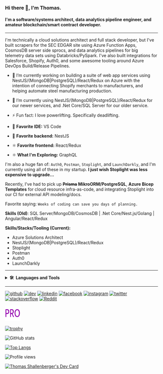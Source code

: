 ### Hi there 👋, I'm Thomas.

#### I'm a software/systems architect, data analytics pipeline engineer, and amateur blockchain/smart contract developer.

---

I'm technically a cloud solutions architect and full stack developer, but I've built scrapers for the SEC EDGAR site using Azure Function Apps, CosmosDB server side sprocs, and data analytics pipelines for big telemetry data sets using Databricks/PySpark. I've also built integrations for Salesforce, Shopify, Auth0, and some awesome tooling around Azure DevOps Build/Release Pipelines.

- 🔭 I’m currently working on building a suite of web app services using NestJS/(MongoDB|PostgreSQL)/React/Redux on Azure with the intention of connecting Shopify merchants to manufacturers, and helping automate steel manufacturing production.
- 🌱 I’m currently using NestJS/(MongoDB|PostgreSQL)/React/Redux for our newer services, and .Net Core/SQL Server for our older service.
- ⚡ Fun fact: I love powerlifting. Specifically deadlifting.

- 📄 **Favorite IDE:** VS Code
- 🍒 **Favorite backend:** NestJS
- ⚛ **Favorite frontend:** React/Redux
- ⚛ **What I'm Exploring:** GraphQL

I'm also a huge fan of: `Auth0`, `Postman`, `Stoplight`, and `LaunchDarkly`, and I'm currently using all of these in my startup. **I just wish Stoplight was less expensive to upgrade...**

Recently, I've had to pick up **~~Prisma~~ MikroORM/PostgreSQL**, **Azure Bicep Templates** for cloud resource infra-as-code, and integrating Stoplight into our CI for external API modeling/docs.

Favorite saying: `Weeks of coding can save you days of planning.`

**Skills (Old)**: SQL Server/MongoDB/CosmosDB | .Net Core/Nest.js/Golang | Angular/React/Redux

**Skills/Stacks/Tooling (Current):**

- Azure Solutions Architect
- NestJS/(MongoDB|PostgreSQL)/React/Redux
- Stoplight
- Postman
- Auth0
- LaunchDarkly

---

<details>
  <summary><b>🛠️&nbsp;&nbsp;Languages&nbsp;and&nbsp;Tools</b></summary>
  <br />
  <p align="left">
    <a href="https://www.typescriptlang.org/" target="_blank">
      <img
        src="https://raw.githubusercontent.com/devicons/devicon/master/icons/typescript/typescript-original.svg"
        alt="typescript"
        width="40"
        height="40"
      />
    </a>
    <a href="https://docs.nestjs.com/" target="_blank">
      <img
        src="https://docs.nestjs.com/assets/logo-small.svg"
        alt="nestjs"
        width="40"
        height="40"
      />
    </a>
    <a href="https://www.docker.com/" target="_blank">
      <img
        src="https://raw.githubusercontent.com/devicons/devicon/master/icons/docker/docker-original-wordmark.svg"
        alt="docker"
        width="40"
        height="40"
      />
    </a>
    <a href="https://git-scm.com/" target="_blank">
      <img
        src="https://www.vectorlogo.zone/logos/git-scm/git-scm-icon.svg"
        alt="git"
        width="40"
        height="40"
      />
    </a>
    <a href="https://auth0.com/" target="_blank">
      <img
        src="https://cdn.worldvectorlogo.com/logos/auth0.svg"
        alt="auth0"
        width="40"
        height="40"
      />
    </a>
    <a href="https://azure.microsoft.com/en-in/" target="_blank">
      <img
        src="https://www.vectorlogo.zone/logos/microsoft_azure/microsoft_azure-icon.svg"
        alt="azure"
        width="40"
        height="40"
      />
    </a>
    <a href="https://docs.microsoft.com/en-us/azure/azure-resource-manager/bicep/overview?tabs=bicep" target="_blank">
      <img
        src="https://ms-azuretools.gallerycdn.vsassets.io/extensions/ms-azuretools/vscode-bicep/0.8.9/1657103312814/Microsoft.VisualStudio.Services.Icons.Default"
        alt="azurebicep"
        width="40"
        height="40"
      />
    </a>
    <a href="https://azure.microsoft.com/en-us/services/devops" target="_blank">
      <img
        src="https://azurecomcdn.azureedge.net/cvt-2e4ebbd4279bd96d9f85fd8bafee6e74a9af862464b3d207b7052e161ebc776e/images/shared/services/devops/pipelines-icon-80.png"
        alt="azuredevops"
        width="40"
        height="40"
      />
    </a>
    <a href="https://reactjs.org/" target="_blank">
      <img
        src="https://raw.githubusercontent.com/devicons/devicon/master/icons/react/react-original-wordmark.svg"
        alt="react"
        width="40"
        height="40"
      />
    </a>
    <a href="https://jestjs.io" target="_blank">
      <img
        src="https://www.vectorlogo.zone/logos/jestjsio/jestjsio-icon.svg"
        alt="jest"
        width="40"
        height="40"
      />
    </a>
    <a href="https://graphql.org" target="_blank">
      <img
        src="https://www.vectorlogo.zone/logos/graphql/graphql-icon.svg"
        alt="graphql"
        width="40"
        height="40"
      />
    </a>
    <a href="https://www.microsoft.com/en-us/sql-server" target="_blank">
      <img
        src="https://www.svgrepo.com/show/303229/microsoft-sql-server-logo.svg"
        alt="mssql"
        width="40"
        height="40"
      />
    </a>
    <a href="https://www.postgresql.org" target="_blank">
      <img
        src="https://raw.githubusercontent.com/devicons/devicon/master/icons/postgresql/postgresql-original-wordmark.svg"
        alt="postgresql"
        width="40"
        height="40"
      />
    </a>
    <a href="https://www.mongodb.com/" target="_blank">
      <img
        src="https://raw.githubusercontent.com/devicons/devicon/master/icons/mongodb/mongodb-original-wordmark.svg"
        alt="mongodb"
        width="40"
        height="40"
      />
    </a>
    <a href="https://postman.com" target="_blank">
      <img
        src="https://www.vectorlogo.zone/logos/getpostman/getpostman-icon.svg"
        alt="postman"
        width="40"
        height="40"
      />
    </a>
    <a href="https://www.cypress.io" target="_blank">
      <img
        src="https://raw.githubusercontent.com/simple-icons/simple-icons/6e46ec1fc23b60c8fd0d2f2ff46db82e16dbd75f/icons/cypress.svg"
        alt="cypress"
        width="40"
        height="40"
      />
    </a>
    <a href="https://heroku.com" target="_blank">
      <img
        src="https://www.vectorlogo.zone/logos/heroku/heroku-icon.svg"
        alt="heroku"
        width="40"
        height="40"
      />
    </a>
    <a href="https://nodejs.org" target="_blank">
      <img
        src="https://raw.githubusercontent.com/devicons/devicon/master/icons/nodejs/nodejs-original-wordmark.svg"
        alt="nodejs"
        width="40"
        height="40"
      />
    </a>
    <a href="https://www.python.org" target="_blank">
      <img
        src="https://raw.githubusercontent.com/devicons/devicon/master/icons/python/python-original.svg"
        alt="python"
        width="40"
        height="40"
      />
    </a>
  </p>
</details>

---

[<img src='https://cdn.jsdelivr.net/npm/simple-icons@3.0.1/icons/github.svg' alt='github' height='40'>](https://github.com/valkn0t) [<img src='https://cdn.jsdelivr.net/npm/simple-icons@3.0.1/icons/dev-dot-to.svg' alt='dev' height='40'>](https://dev.to/valkn0t) [<img src='https://cdn.jsdelivr.net/npm/simple-icons@3.0.1/icons/linkedin.svg' alt='linkedin' height='40'>](https://www.linkedin.com/in/valkn0t/) [<img src='https://cdn.jsdelivr.net/npm/simple-icons@3.0.1/icons/facebook.svg' alt='facebook' height='40'>](https://www.facebook.com/valkn0t) [<img src='https://cdn.jsdelivr.net/npm/simple-icons@3.0.1/icons/instagram.svg' alt='instagram' height='40'>](https://www.instagram.com/valkn0t/) [<img src='https://cdn.jsdelivr.net/npm/simple-icons@3.0.1/icons/twitter.svg' alt='twitter' height='40'>](https://twitter.com/valkn0t) [<img src='https://cdn.jsdelivr.net/npm/simple-icons@3.0.1/icons/stackoverflow.svg' alt='stackoverflow' height='40'>](https://stackoverflow.com/users/1389801/valkn0t) [<img src='https://cdn.jsdelivr.net/npm/simple-icons@3.0.1/icons/reddit.svg' alt='Reddit' height='40'>](https://www.reddit.com/user/valkn0t)

<a href='https://github.com/pricing'><img src='https://raw.githubusercontent.com/acervenky/animated-github-badges/master/assets/pro.gif' width='50' height='50'></a>

[![trophy](https://github-profile-trophy.vercel.app/?username=valkn0t)](https://github.com/ryo-ma/github-profile-trophy)

![GitHub stats](https://github-readme-stats.vercel.app/api?username=valkn0t&show_icons=true)

[![Top Langs](https://github-readme-stats.vercel.app/api/top-langs/?username=valkn0t)](https://github.com/anuraghazra/github-readme-stats)

![Profile views](https://gpvc.arturio.dev/valkn0t)

<a href="https://app.daily.dev/valkn0t"><img src="https://api.daily.dev/devcards/0766200222a64c5fb44967b8f0be5025.png?r=586" width="400" alt="Thomas Shallenberger's Dev Card"/></a>

